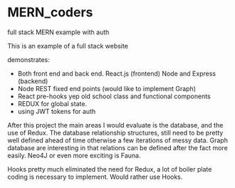 # MERN_coders
full stack MERN example with auth


This is an example of a full stack website

demonstrates:
 - Both front end and back end. React.js (frontend) Node and Express (backend)
 - Node REST fixed end points (would like to implement Graph)
 - React pre-hooks yep old school class and functional components
 - REDUX for global state.
 - using JWT tokens for auth
 
After this project the main areas I would evaluate is the database, and the use of Redux. The database relationship
structures, still need to be pretty well defined ahead of time otherwise a few iterations of messy data. Graph database 
are interesting in that relations can be defined after the fact more easily. Neo4J or even more exciting is Fauna.

Hooks pretty much eliminated the need for Redux, a lot of boiler plate coding is necessary to implement. Would rather use Hooks.



 
